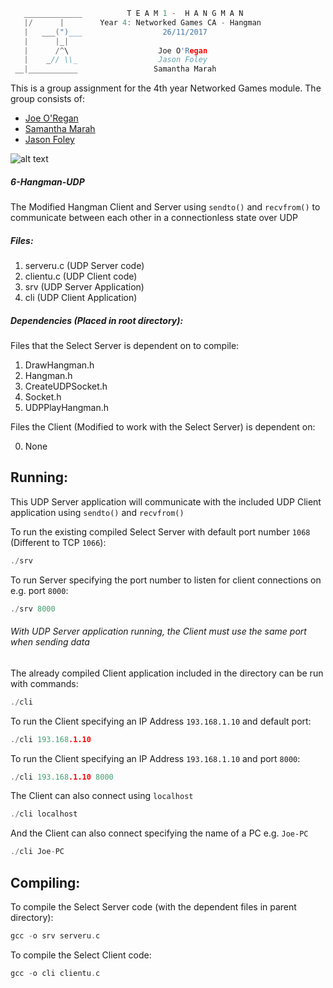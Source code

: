 ```c
   _____________          T E A M 1 -  H A N G M A N
   |/      |        Year 4: Networked Games CA - Hangman
   |   ___(")___                  26/11/2017
   |      |_| 
   |      /^\                    Joe O'Regan
   |    _// \\_                  Jason Foley
 __|___________                 Samantha Marah
```

This is a group assignment for the 4th year Networked Games module. The group consists of:
  * [Joe O'Regan](https://github.com/joeaoregan)
  * [Samantha Marah](https://github.com/jasfoley)
  * [Jason Foley](https://github.com/samanthamarah)

![alt text](https://raw.githubusercontent.com/joeaoregan/Yr4-NetworkGames-Hangman/master/Screenshots/6HangmanUDP.png "UDP Server and Client")

##### 6-Hangman-UDP

The Modified Hangman Client and Server using `sendto()` and `recvfrom()` to communicate between each other in a connectionless state over UDP

##### Files:

1. serveru.c (UDP Server code)
2. clientu.c (UDP Client code)
3. srv (UDP Server Application)
4. cli (UDP Client Application)

##### Dependencies (Placed in root directory):
Files that the Select Server is dependent on to compile:

1. DrawHangman.h
2. Hangman.h
3. CreateUDPSocket.h
4. Socket.h
5. UDPPlayHangman.h

Files the Client (Modified to work with the Select Server) is dependent on:

0. None 

## Running:

This UDP Server application will communicate with the included UDP Client application using `sendto()` and `recvfrom()`

To run the existing compiled Select Server with default port number `1068` (Different to TCP `1066`):
```c
./srv
```

To run Server specifying the port number to listen for client connections on e.g. port `8000`:
```c
./srv 8000
```

###### With UDP Server application running, the Client must use the same port when sending data


The already compiled Client application included in the directory can be run with commands: 

```c
./cli
```

To run the Client specifying an IP Address `193.168.1.10` and default port: 
```c
./cli 193.168.1.10
```

To run the Client specifying an IP Address `193.168.1.10` and port `8000`: 
```c
./cli 193.168.1.10 8000
```

The Client can also connect using `localhost`
```c
./cli localhost
```

And the Client can also connect specifying the name of a PC e.g. `Joe-PC`
```c
./cli Joe-PC
```

## Compiling:

To compile the Select Server code (with the dependent files in parent directory):
```c
gcc -o srv serveru.c
```

To compile the Select Client code:
```c
gcc -o cli clientu.c
```

